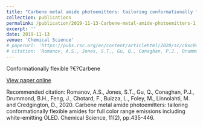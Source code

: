 ```yaml
---
title: "Carbene metal amide photoemitters: tailoring conformationally flexible amides for full color range emissions including white-emitting OLED"
collection: publications
permalink: /publication/2019-11-13-Carbene-metal-amide-photoemitters-1
excerpt: ''
date: 2019-11-13
venue: 'Chemical Science'
# paperurl: 'https://pubs.rsc.org/en/content/articlehtml/2020/sc/c9sc04589a'
# citation: 'Romanov, A.S., Jones, S.T., Gu, Q., Conaghan, P.J., Drummond, B.H., Feng, J., Chotard, F., Buizza, L., Foley, M., Linnolahti, M. and Credgington, D., 2020. Carbene metal amide photoemitters: tailoring conformationally flexible amides for full color range emissions including white-emitting OLED. Chemical Science, 11(2), pp.435-446.'
---
```

Conformationally flexible ?€?Carbene

[View paper online](https://pubs.rsc.org/en/content/articlehtml/2020/sc/c9sc04589a)

Recommended citation: Romanov, A.S., Jones, S.T., Gu, Q., Conaghan, P.J., Drummond, B.H., Feng, J., Chotard, F., Buizza, L., Foley, M., Linnolahti, M. and Credgington, D., 2020. Carbene metal amide photoemitters: tailoring conformationally flexible amides for full color range emissions including white-emitting OLED. Chemical Science, 11(2), pp.435-446.